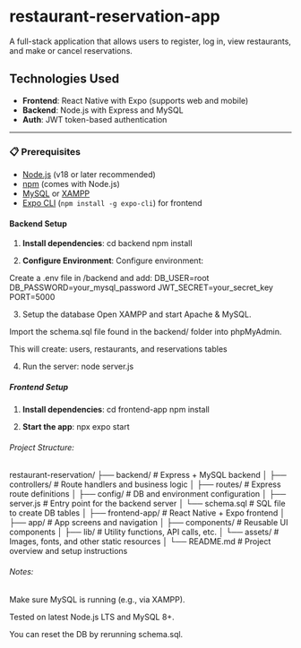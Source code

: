 # restaurant-reservation-app

A full-stack application that allows users to register, log in, view restaurants, and make or cancel reservations.

## Technologies Used

- **Frontend**: React Native with Expo (supports web and mobile)
- **Backend**: Node.js with Express and MySQL
- **Auth**: JWT token-based authentication

---

### 📋 Prerequisites

- [Node.js](https://nodejs.org/) (v18 or later recommended)
- [npm](https://www.npmjs.com/) (comes with Node.js)
- [MySQL](https://www.mysql.com/) or [XAMPP](https://www.apachefriends.org/)
- [Expo CLI](https://docs.expo.dev/get-started/installation/) (`npm install -g expo-cli`) for frontend


####  Backend Setup

1. **Install dependencies**:
cd backend
npm install

2. **Configure Environment**:
Configure environment:

Create a .env file in /backend and add:
DB_USER=root
DB_PASSWORD=your_mysql_password
JWT_SECRET=your_secret_key
PORT=5000

3. Setup the database
Open XAMPP and start Apache & MySQL.

Import the schema.sql file found in the backend/ folder into phpMyAdmin.

This will create: users, restaurants, and reservations tables


4. Run the server:
node server.js

##### Frontend Setup
1. **Install dependencies**:
cd frontend-app
npm install

2. **Start the app**:
npx expo start

###### Project Structure:
restaurant-reservation/
├── backend/ # Express + MySQL backend
│ ├── controllers/ # Route handlers and business logic
│ ├── routes/ # Express route definitions
│ ├── config/ # DB and environment configuration
│ ├── server.js # Entry point for the backend server
│ └── schema.sql # SQL file to create DB tables
│
├── frontend-app/ # React Native + Expo frontend
│ ├── app/ # App screens and navigation
│ ├── components/ # Reusable UI components
│ ├── lib/ # Utility functions, API calls, etc.
│ └── assets/ # Images, fonts, and other static resources
│
└── README.md # Project overview and setup instructions

###### Notes:
Make sure MySQL is running (e.g., via XAMPP).

Tested on latest Node.js LTS and MySQL 8+.

You can reset the DB by rerunning schema.sql.
